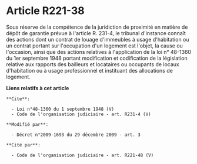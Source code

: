 # Article R221-38

Sous réserve de la compétence de la juridiction de proximité en matière de dépôt de garantie prévue à l'article R. 231-4, le
tribunal d'instance connaît des actions dont un contrat de louage d'immeubles à usage d'habitation ou un contrat portant sur
l'occupation d'un logement est l'objet, la cause ou l'occasion, ainsi que des actions relatives à l'application de la loi n°
48-1360 du 1er septembre 1948 portant modification et codification de la législation relative aux rapports des bailleurs et
locataires ou occupants de locaux d'habitation ou à usage professionnel et instituant des allocations de logement.

**Liens relatifs à cet article**

	**Cite**:

	  - Loi n°48-1360 du 1 septembre 1948 (V)
	  - Code de l'organisation judiciaire - art. R231-4 (V)

	**Modifié par**:

	  - Décret n°2009-1693 du 29 décembre 2009 - art. 3

	**Cité par**:

	  - Code de l'organisation judiciaire - art. R221-48 (V)
